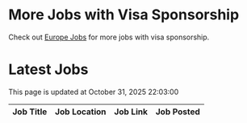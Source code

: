 # More Jobs with Visa Sponsorship

Check out [Europe Jobs](https://github.com/sureshparimi/europejobs#latest-jobs) for more jobs with visa sponsorship.

# Latest Jobs

This page is updated at October 31, 2025 22:03:00

| Job Title | Job Location | Job Link | Job Posted |
| --- | --- | --- | --- |
